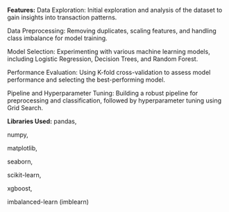 **Features:**
Data Exploration: Initial exploration and analysis of the dataset to gain insights into transaction patterns.

Data Preprocessing: Removing duplicates, scaling features, and handling class imbalance for model training.

Model Selection: Experimenting with various machine learning models, including Logistic Regression, Decision Trees, and Random Forest.

Performance Evaluation: Using K-fold cross-validation to assess model performance and selecting the best-performing model.

Pipeline and Hyperparameter Tuning: Building a robust pipeline for preprocessing and classification, followed by hyperparameter tuning using Grid Search.

**Libraries Used:**
pandas,

numpy,

matplotlib,

seaborn,

scikit-learn,

xgboost,

imbalanced-learn (imblearn)
